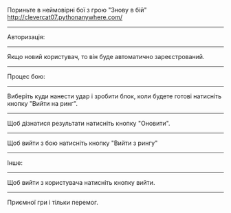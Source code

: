 Пориньте в неймовірні бої з грою "Знову в бій" http://clevercat07.pythonanywhere.com/ 
***
Авторизація:
***
Якщо новий користувач, то він буде автоматично зареєстрований.
***
Процес бою:
***
Виберіть куди нанести удар і зробити блок, коли будете готові натисніть кнопку "Вийти на ринг".
***
Щоб дізнатися результати натисніть кнопку "Оновити".
***
Щоб вийти з бою натисніть кнопку "Вийти з рингу"
***
Інше:
***
Щоб вийти з користувача натисніть кнопку вийти.
***
Приємної гри і тільки перемог.
